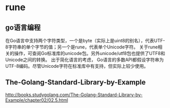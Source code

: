 # rune
## go语言编程
在Go语言中支持两个字符类型，一个是byte（实际上是uint8的别名），代表UTF-8字符串的单个字节的值；另一个是rune，代表单个Unicode字符。
关于rune相关的操作，可查阅Go标准库的unicode包。另外unicode/utf8包也提供了UTF8和Unicode之间的转换。
出于简化语言的考虑， Go语言的多数API都假设字符串为UTF-8编码。尽管Unicode字符在标准库中有支持，但实际上较少使用。
## The-Golang-Standard-Library-by-Example
http://books.studygolang.com/The-Golang-Standard-Library-by-Example/chapter02/02.5.html
